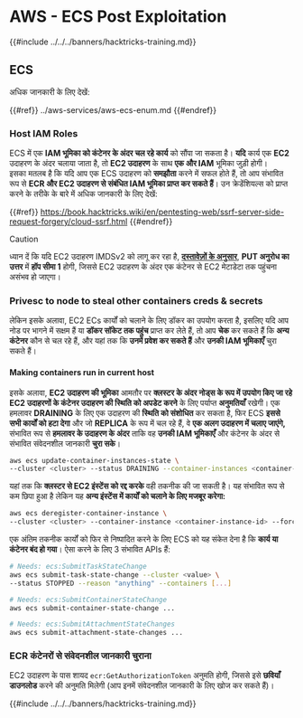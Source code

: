# AWS - ECS Post Exploitation

{{#include ../../../banners/hacktricks-training.md}}

## ECS

अधिक जानकारी के लिए देखें:

{{#ref}}
../aws-services/aws-ecs-enum.md
{{#endref}}

### Host IAM Roles

ECS में एक **IAM भूमिका को कंटेनर के अंदर चल रहे कार्य** को सौंपा जा सकता है। **यदि** कार्य एक **EC2** उदाहरण के अंदर चलाया जाता है, तो **EC2 उदाहरण** के साथ **एक और IAM** भूमिका जुड़ी होगी।\
इसका मतलब है कि यदि आप एक ECS उदाहरण को **समझौता** करने में सफल होते हैं, तो आप संभावित रूप से **ECR और EC2 उदाहरण से संबंधित IAM भूमिका प्राप्त कर सकते हैं**। उन क्रेडेंशियल्स को प्राप्त करने के तरीके के बारे में अधिक जानकारी के लिए देखें:

{{#ref}}
https://book.hacktricks.wiki/en/pentesting-web/ssrf-server-side-request-forgery/cloud-ssrf.html
{{#endref}}

> [!CAUTION]
> ध्यान दें कि यदि EC2 उदाहरण IMDSv2 को लागू कर रहा है, [**दस्तावेज़ों के अनुसार**](https://docs.aws.amazon.com/AWSEC2/latest/UserGuide/instance-metadata-v2-how-it-works.html), **PUT अनुरोध का उत्तर** में **हॉप सीमा 1** होगी, जिससे EC2 उदाहरण के अंदर एक कंटेनर से EC2 मेटाडेटा तक पहुंचना असंभव हो जाएगा।

### Privesc to node to steal other containers creds & secrets

लेकिन इसके अलावा, EC2 ECs कार्यों को चलाने के लिए डॉकर का उपयोग करता है, इसलिए यदि आप नोड पर भागने में सक्षम हैं या **डॉकर सॉकेट तक पहुंच** प्राप्त कर लेते हैं, तो आप **चेक** कर सकते हैं कि **अन्य कंटेनर** कौन से चल रहे हैं, और यहां तक कि **उनमें प्रवेश कर सकते हैं** और **उनकी IAM भूमिकाएँ** चुरा सकते हैं।

#### Making containers run in current host

इसके अलावा, **EC2 उदाहरण की भूमिका** आमतौर पर **क्लस्टर के अंदर नोड्स के रूप में उपयोग किए जा रहे EC2 उदाहरणों के कंटेनर उदाहरण की स्थिति को अपडेट करने** के लिए पर्याप्त **अनुमतियाँ** रखेगी। एक हमलावर **DRAINING** के लिए एक उदाहरण की **स्थिति को संशोधित** कर सकता है, फिर ECS **इससे सभी कार्यों को हटा देगा** और जो **REPLICA** के रूप में चल रहे हैं, वे **एक अलग उदाहरण में चलाए जाएंगे,** संभावित रूप से **हमलावर के उदाहरण के अंदर** ताकि वह **उनकी IAM भूमिकाएँ** और कंटेनर के अंदर से संभावित संवेदनशील जानकारी **चुरा सके**।
```bash
aws ecs update-container-instances-state \
--cluster <cluster> --status DRAINING --container-instances <container-instance-id>
```
यहां तक कि **क्लस्टर से EC2 इंस्टेंस को रद्द करके** वही तकनीक की जा सकती है। यह संभावित रूप से कम छिपा हुआ है लेकिन यह **अन्य इंस्टेंस में कार्यों को चलाने के लिए मजबूर करेगा:**
```bash
aws ecs deregister-container-instance \
--cluster <cluster> --container-instance <container-instance-id> --force
```
एक अंतिम तकनीक कार्यों को फिर से निष्पादित करने के लिए ECS को यह संकेत देना है कि **कार्य या कंटेनर बंद हो गया**। ऐसा करने के लिए 3 संभावित APIs हैं:
```bash
# Needs: ecs:SubmitTaskStateChange
aws ecs submit-task-state-change --cluster <value> \
--status STOPPED --reason "anything" --containers [...]

# Needs: ecs:SubmitContainerStateChange
aws ecs submit-container-state-change ...

# Needs: ecs:SubmitAttachmentStateChanges
aws ecs submit-attachment-state-changes ...
```
### ECR कंटेनरों से संवेदनशील जानकारी चुराना

EC2 उदाहरण के पास शायद `ecr:GetAuthorizationToken` अनुमति होगी, जिससे इसे **छवियाँ डाउनलोड** करने की अनुमति मिलेगी (आप इनमें संवेदनशील जानकारी के लिए खोज कर सकते हैं)। 

{{#include ../../../banners/hacktricks-training.md}}
